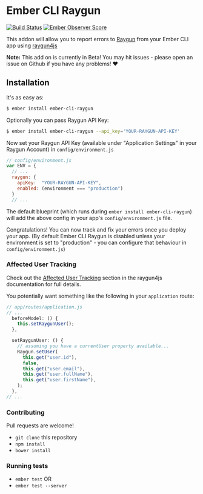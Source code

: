 # Ember CLI Raygun
[![Build Status](https://travis-ci.org/MindscapeHQ/ember-cli-raygun.svg?branch=master)](https://travis-ci.org/MindscapeHQ/ember-cli-raygun)
[![Ember Observer Score](http://emberobserver.com/badges/ember-cli-raygun.svg)](http://emberobserver.com/addons/ember-cli-raygun)

This addon will allow you to report errors to [Raygun](https://raygun.io) from your Ember CLI app using [raygun4js](https://github.com/MindscapeHQ/raygun4js)

**Note:** This add on is currently in Beta! You may hit issues - please open an issue on Github if you have any problems! :heart:

## Installation

It's as easy as:

```bash
$ ember install ember-cli-raygun
```

Optionally you can pass Raygun API Key:

```bash
$ ember install ember-cli-raygun --api_key='YOUR-RAYGUN-API-KEY'
```

Now set your Raygun API Key (available under "Application Settings" in your Raygun Account) in `config/environment.js`

```js
// config/environment.js
var ENV = {
  // ...
  raygun: {
    apiKey:  "YOUR-RAYGUN-API-KEY",
    enabled: (environment === "production")
  }
  // ...
```

The default blueprint (which runs during `ember install ember-cli-raygun`) will add the above config in your app's `config/environment.js` file.

Congratulations! You can now track and fix your errors once you deploy your app. (By default Ember CLI Raygun is disabled unless your environment is set to "production" - you can configure that behaviour in `config/environment.js`)

### Affected User Tracking

Check out the [Affected User Tracking](https://github.com/MindscapeHQ/raygun4js#affected-user-tracking) section in the raygun4js documentation for full details.

You potentially want something like the following in your `application` route:

```js
// app/routes/application.js
// ...
  beforeModel: () {
    this.setRaygunUser();
  },

  setRaygunUser: () {
    // assuming you have a currentUser property available...
    Raygun.setUser(
      this.get("user.id"),
      false,
      this.get("user.email"),
      this.get("user.fullName"),
      this.get("user.firstName"),
    );    
  },
// ...
```

### Contributing

Pull requests are welcome!

* `git clone` this repository
* `npm install`
* `bower install`

### Running tests

* `ember test` OR
* `ember test --server`
